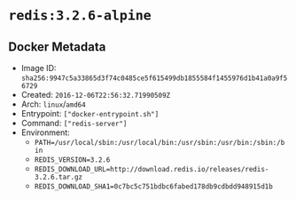 # `redis:3.2.6-alpine`

## Docker Metadata

- Image ID: `sha256:9947c5a33865d3f74c0485ce5f615499db1855584f1455976d1b41a0a9f56729`
- Created: `2016-12-06T22:56:32.71990509Z`
- Arch: `linux`/`amd64`
- Entrypoint: `["docker-entrypoint.sh"]`
- Command: `["redis-server"]`
- Environment:
  - `PATH=/usr/local/sbin:/usr/local/bin:/usr/sbin:/usr/bin:/sbin:/bin`
  - `REDIS_VERSION=3.2.6`
  - `REDIS_DOWNLOAD_URL=http://download.redis.io/releases/redis-3.2.6.tar.gz`
  - `REDIS_DOWNLOAD_SHA1=0c7bc5c751bdbc6fabed178db9cdbdd948915d1b`
